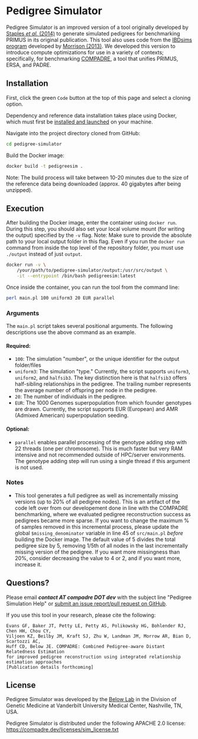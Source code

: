 
# Pedigree Simulator

Pedigree Simulator is an improved version of a tool originally developed by [Staples _et al._ (2014)](https://www.cell.com/ajhg/fulltext/S0002-9297(14)00427-3) to generate simulated pedigrees for benchmarking PRIMUS in its original publication. This tool also uses code from the [IBDsims program](https://github.com/jean997/IBDsims) developed by [Morrison (2013)](https://onlinelibrary.wiley.com/doi/abs/10.1002/gepi.21737). We developed this version to introduce compute optimizations for use in a variety of contexts; specifically, for benchmarking [COMPADRE](https://compadre.dev), a tool that unifies PRIMUS, ERSA, and PADRE.


## Installation

First, click the green `Code` button at the top of this page and select a cloning option.

Dependency and reference data installation takes place using Docker, which must first be [installed and launched](https://docs.docker.com/engine/install/) on your machine.

Navigate into the project directory cloned from GitHub:

```bash
cd pedigree-simulator
```

Build the Docker image:

```bash
docker build -t pedigreesim .
```

Note: The build process will take between 10-20 minutes due to the size of the reference data being downloaded (approx. 40 gigabytes after being unzipped).



## Execution

After building the Docker image, enter the container using `docker run`. During this step, you should also set your local volume mount (for writing the output) specified by the `-v` flag. Note: Make sure to provide the absolute path to your local output folder in this flag. Even if you run the `docker run` command from inside the top level of the repository folder, you must use `./output` instead of just `output`.

```bash
docker run -v \
    /your/path/to/pedigree-simulator/output:/usr/src/output \
    -it --entrypoint /bin/bash pedigreesim:latest 
```


Once inside the container, you can run the tool from the command line:

```bash
perl main.pl 100 uniform3 20 EUR parallel
```

### Arguments

The `main.pl` script takes several positional arguments. The following descriptions use the above command as an example.

#### Required:
- `100`: The simulation "number", or the unique identifier for the output folder/files
- `uniform3`: The simulation "type." Currently, the script supports `uniform3`, `uniform2`, and `halfsib3`. The key distinction here is that `halfsib3` offers half-sibling relationships in the pedigree. The trailing number represents the average number of offspring per node in the pedigree.  
- `20`: The number of individuals in the pedigree.
- `EUR`: The 1000 Genomes superpopulation from which founder genotypes are drawn. Currently, the script supports EUR (European) and AMR (Admixed American) superpopulation seeding.

#### Optional:
- `parallel` enables parallel processing of the genotype adding step with 22 threads (one per chromosome). This is much faster but very RAM intensive and not recommended outside of HPC/server environments. The genotype adding step will run using a single thread if this argument is not used.


### Notes

- This tool generates a full pedigree as well as incrementally missing versions (up to 20% of all pedigree nodes). This is an artifact of the code left over from our developement done in line with the COMPADRE benchmarking, where we evaluated pedigree reconstruction success as pedigrees became more sparse. If you want to change the maximum % of samples removed in this incremental process, please update the global `$missing_denominator` variable in line 45 of `src/main.pl` _before_ building the Docker image. The default value of 5 divides the total pedigree size by 5, removing 1/5th of all nodes in the last incrementally missing version of the pedigree. If you want more missingness than 20%, consider decreasing the value to 4 or 2, and if you want more, increase it.  



## Questions?

Please email <strong><i>contact AT compadre DOT dev</strong></i> with the subject line "Pedigree Simulation Help" or [submit an issue report/pull request on GitHub](https://github.com/belowlab/pedigree-simulator/issues). 

If you use this tool in your research, please cite the following:
```
Evans GF, Baker JT, Petty LE, Petty AS, Polikowsky HG, Bohlender RJ, Chen HH, Chou CY, 
Viljoen KZ, Beilby JM, Kraft SJ, Zhu W, Landman JM, Morrow AR, Bian D, Scartozzi AC, 
Huff CD, Below JE. COMPADRE: Combined Pedigree-aware Distant Relatedness Estimation 
for improved pedigree reconstruction using integrated relationship estimation approaches 
[Publication details forthcoming]
```


## License

Pedigree Simulator was developed by the [Below Lab](https://thebelowlab.com) in the Division of Genetic Medicine at Vanderbilt University Medical Center, Nashville, TN, USA. 

Pedigree Simulator is distributed under the following APACHE 2.0 license: https://compadre.dev/licenses/sim_license.txt
